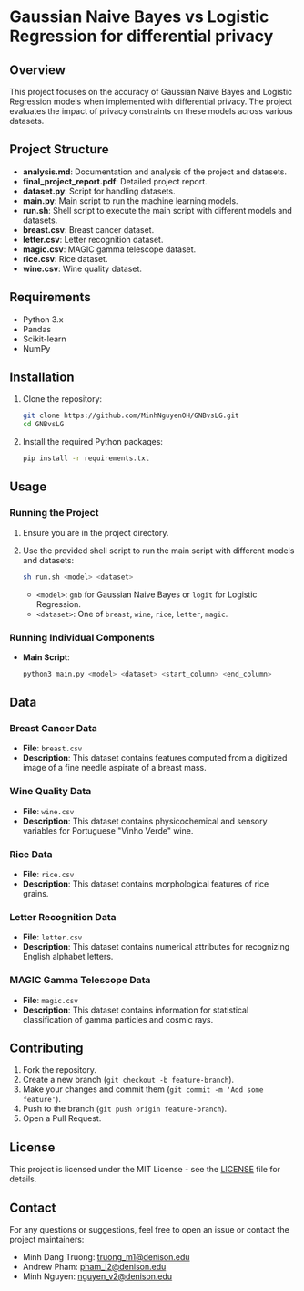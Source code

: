 # Gaussian Naive Bayes vs Logistic Regression for differential privacy

## Overview

This project focuses on the accuracy of Gaussian Naive Bayes and Logistic Regression models when implemented with differential privacy. The project evaluates the impact of privacy constraints on these models across various datasets.

## Project Structure

- **analysis.md**: Documentation and analysis of the project and datasets.
- **final_project_report.pdf**: Detailed project report.
- **dataset.py**: Script for handling datasets.
- **main.py**: Main script to run the machine learning models.
- **run.sh**: Shell script to execute the main script with different models and datasets.
- **breast.csv**: Breast cancer dataset.
- **letter.csv**: Letter recognition dataset.
- **magic.csv**: MAGIC gamma telescope dataset.
- **rice.csv**: Rice dataset.
- **wine.csv**: Wine quality dataset.

## Requirements

- Python 3.x
- Pandas
- Scikit-learn
- NumPy

## Installation

1. Clone the repository:

   ```sh
   git clone https://github.com/MinhNguyenOH/GNBvsLG.git
   cd GNBvsLG
   ```

2. Install the required Python packages:

   ```sh
   pip install -r requirements.txt
   ```

## Usage

### Running the Project

1. Ensure you are in the project directory.
2. Use the provided shell script to run the main script with different models and datasets:

   ```sh
   sh run.sh <model> <dataset>
   ```

   - `<model>`: `gnb` for Gaussian Naive Bayes or `logit` for Logistic Regression.
   - `<dataset>`: One of `breast`, `wine`, `rice`, `letter`, `magic`.

### Running Individual Components

- **Main Script**:

  ```sh
  python3 main.py <model> <dataset> <start_column> <end_column>
  ```

## Data

### Breast Cancer Data

- **File**: `breast.csv`
- **Description**: This dataset contains features computed from a digitized image of a fine needle aspirate of a breast mass.

### Wine Quality Data

- **File**: `wine.csv`
- **Description**: This dataset contains physicochemical and sensory variables for Portuguese "Vinho Verde" wine.

### Rice Data

- **File**: `rice.csv`
- **Description**: This dataset contains morphological features of rice grains.

### Letter Recognition Data

- **File**: `letter.csv`
- **Description**: This dataset contains numerical attributes for recognizing English alphabet letters.

### MAGIC Gamma Telescope Data

- **File**: `magic.csv`
- **Description**: This dataset contains information for statistical classification of gamma particles and cosmic rays.

## Contributing

1. Fork the repository.
2. Create a new branch (`git checkout -b feature-branch`).
3. Make your changes and commit them (`git commit -m 'Add some feature'`).
4. Push to the branch (`git push origin feature-branch`).
5. Open a Pull Request.

## License

This project is licensed under the MIT License - see the [LICENSE](LICENSE) file for details.

## Contact

For any questions or suggestions, feel free to open an issue or contact the project maintainers:
- Minh Dang Truong: truong_m1@denison.edu
- Andrew Pham: pham_l2@denison.edu
- Minh Nguyen: nguyen_v2@denison.edu
```
